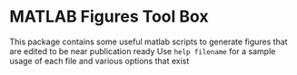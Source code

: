 MATLAB Figures Tool Box
==================================
This package contains some useful matlab scripts to generate figures that are edited to be near publication ready
Use `help filename` for a sample usage of each file and various options that exist
